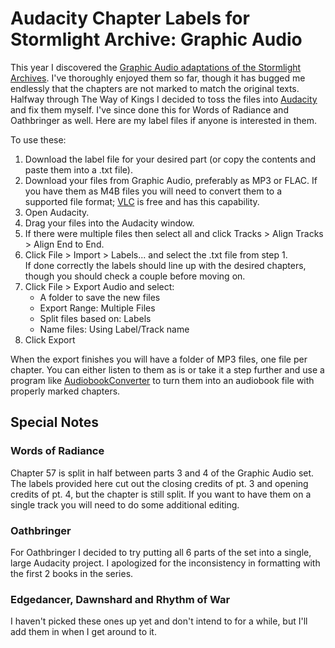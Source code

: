 # Audacity Chapter Labels for Stormlight Archive: Graphic Audio

This year I discovered the [Graphic Audio adaptations of the Stormlight Archives](https://www.graphicaudio.net/the-stormlight-archive-series-set.html).  I've thoroughly enjoyed them so far, though it has bugged me endlessly that the chapters are not marked to match the original texts.  Halfway through The Way of Kings I decided to toss the files into [Audacity](https://www.audacityteam.org/) and fix them myself.  I've since done this for Words of Radiance and Oathbringer as well.  Here are my label files if anyone is interested in them.

To use these:

1. Download the label file for your desired part (or copy the contents and paste them into a .txt file).
2. Download your files from Graphic Audio, preferably as MP3 or FLAC.  If you have them as M4B files you will need to convert them to a supported file format; [VLC](https://www.videolan.org/) is free and has this capability.
3. Open Audacity.
4. Drag your files into the Audacity window.
5. If there were multiple files then select all and click Tracks > Align Tracks > Align End to End.
6. Click File > Import > Labels... and select the .txt file from step 1.  
    If done correctly the labels should line up with the desired chapters, though you should check a couple before moving on.
7. Click File > Export Audio and select:
    - A folder to save the new files
    - Export Range: Multiple Files
    - Split files based on: Labels
    - Name files: Using Label/Track name
8. Click Export

When the export finishes you will have a folder of MP3 files, one file per chapter.  You can either listen to them as is or take it a step further and use a program like [AudiobookConverter](https://github.com/yermak/AudioBookConverter) to turn them into an audiobook file with properly marked chapters.

## Special Notes
### Words of Radiance
Chapter 57 is split in half between parts 3 and 4 of the Graphic Audio set.  The labels provided here cut out the closing credits of pt. 3 and opening credits of pt. 4, but the chapter is still split.  If you want to have them on a single track you will need to do some additional editing.

### Oathbringer
For Oathbringer I decided to try putting all 6 parts of the set into a single, large Audacity project.  I apologized for the inconsistency in formatting with the first 2 books in the series.

### Edgedancer, Dawnshard and Rhythm of War
I haven't picked these ones up yet and don't intend to for a while, but I'll add them in when I get around to it.
